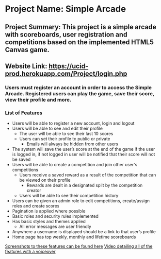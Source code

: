 # Project Name: Simple Arcade
## Project Summary: This project is a simple arcade with scoreboards, user registration and competitions based on the implemented HTML5 Canvas game.
## Website Link: https://ucid-prod.herokuapp.com/Project/login.php
### Users must register an account in order to access the Simple Arcade. Registered users can play the game, save their score, view their profile and more.

### List of Features
  - Users will be able to register a new account, login and logout
  - Users will be able to see and edit their profile
    - The user will be able to see their last 10 scores
    - Users can set their profile to public or private
      - Emails will always be hidden from other users
  - The system will save the user’s score at the end of the game if the user is logged in, if not logged in user will be notified that their score will not be saved
  - Users will be able to create a competition and join other user's competitions
    - Users receive a saved reward as a result of the competition that can be viewed on their profile
      - Rewards are dealt in a designated split by the competition creator
    - Users will be able to see their competition history
  - Users can be given an admin role to edit competitions, create/assign roles and create scores
  - Pagination is applied where possible
  - Basic roles and security rules implemented
  - Has basic styles and themes applied
    - All error messages are user friendly
  - Anywhere a username is displayed should be a link to that user’s profile
  - Home page has top weekly, monthly and lifetime scoreboards
  
[Screenshots to these features can be found here](https://github.com/mang0cs/IT202S007/blob/prod/public_html/Project/Proposal.md)
[Video detailing all of the features with a voiceover](https://www.youtube.com/watch?v=ROsiqy1gz2o)
